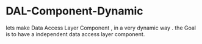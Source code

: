 # DAL-Component-Dynamic
lets make Data Access Layer Component , in a very dynamic way . the Goal is to have a independent data access layer component.

